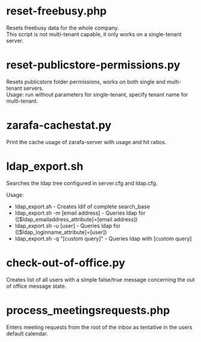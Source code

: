reset-freebusy.php
=====
Resets freebusy data for the whole company.  
This script is not multi-tenant capable, it only works on a single-tenant server.

reset-publicstore-permissions.py
=====
Resets publicstore folder permissions, works on both single and multi-tenant servers.  
Usage: run without parameters for single-tenant, specify tenant name for multi-tenant.


zarafa-cachestat.py
=====
Print the cache usage of zarafa-server with usage and hit ratios.

ldap\_export.sh
====
Searches the ldap tree configured in server.cfg and ldap.cfg.

Usage:
- ldap_export.sh - Creates ldif of complete search_base
- ldap_export.sh -m [email address] - Queries ldap for ([$ldap_emailaddress_attribute]=[email address])
- ldap_export.sh -u [user] - Queries ldap for ([$ldap_loginname_attribute]=[user])
- ldap_export.sh -q "[custom query]" - Queries ldap with [custom query]

check-out-of-office.py
=====
Creates list of all users with a simple false/true message concerning the out of office message state.

process_meetingsrequests.php
=====
Enters meeting requests from the root of the inbox as tentative in the users default calendar.
